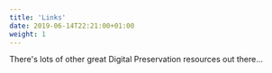 ```yaml
---
title: 'Links'
date: 2019-06-14T22:21:00+01:00
weight: 1
---
```


There's lots of other great Digital Preservation resources out there...